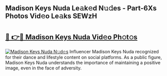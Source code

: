 ## Madison Keys Nuda Le𝚊k𝚎d N𝚞𝚍es - Part-6Xs Photos Vid𝚎o Le𝚊ks SEWzH

# <h2><a href="http://fbf44f3.evod.top/?m=Madison+Keys+Nuda">🔗 👉🔴 Madison Keys Nuda Vid𝚎o Ph𝚘t𝚘s</a></h2>

[![Madison Keys Nuda N𝚞d𝚎s](https://i.imgur.com/8V9OHl7.gif)](http://fbf44f3.evod.top/?m=Madison+Keys+Nuda)
Influencer Madison Keys Nuda recognized for their dance and lifestyle content on social platforms. As a public figure, Madison Keys Nuda understands the importance of maintaining a positive image, even in the face of adversity. 
